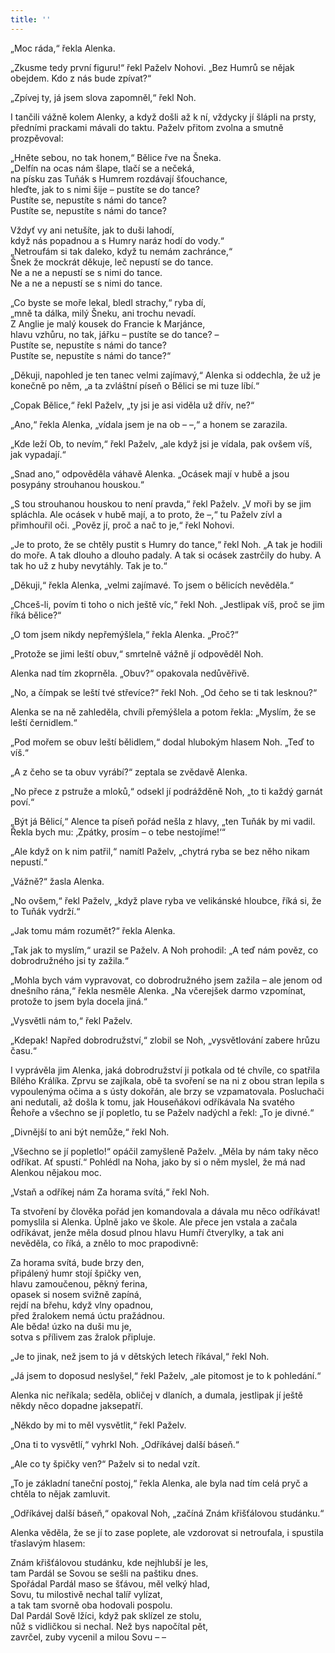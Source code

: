 ```yaml
---
title: ''
---
```


„Moc ráda,“ řekla Alenka.

„Zkusme tedy první figuru!“ řekl Paželv Nohovi. „Bez Humrů se nějak obejdem. Kdo z nás bude zpívat?“

„Zpívej ty, já jsem slova zapomněl,“ řekl Noh.

I tančili vážně kolem Alenky, a když došli až k ní, vždycky jí šlápli na prsty, předními prackami mávali do taktu. Paželv přitom zvolna a smutně prozpěvoval:

„Hněte sebou, no tak honem,“ Bělice řve na Šneka.  
„Delfín na ocas nám šlape, tlačí se a nečeká,  
na písku zas Tuňák s Humrem rozdávají šťouchance,  
hleďte, jak to s nimi šije – pustíte se do tance?  
Pustíte se, nepustíte s námi do tance?  
Pustíte se, nepustíte s námi do tance?

Vždyť vy ani netušíte, jak to duši lahodí,  
když nás popadnou a s Humry naráz hodí do vody.“  
„Netroufám si tak daleko, když tu nemám zachránce,“  
Šnek že mockrát děkuje, leč nepustí se do tance.  
Ne a ne a nepustí se s nimi do tance.  
Ne a ne a nepustí se s nimi do tance.

„Co byste se moře lekal, bledl strachy,“ ryba dí,  
„mně ta dálka, milý Šneku, ani trochu nevadí.  
Z Anglie je malý kousek do Francie k Marjánce,  
hlavu vzhůru, no tak, jářku – pustíte se do tance? –  
Pustíte se, nepustíte s námi do tance?  
Pustíte se, nepustíte s námi do tance?“

„Děkuji, napohled je ten tanec velmi zajímavý,“ Alenka si oddechla, že už je konečně po něm, „a ta zvláštní píseň o Bělici se mi tuze líbí.“

„Copak Bělice,“ řekl Paželv, „ty jsi je asi viděla už dřív, ne?“

„Ano,“ řekla Alenka, „vídala jsem je na ob – –,“ a honem se zarazila.

„Kde leží Ob, to nevím,“ řekl Paželv, „ale když jsi je vídala, pak ovšem víš, jak vypadají.“

„Snad ano,“ odpověděla váhavě Alenka. „Ocásek mají v hubě a jsou posypány strouhanou houskou.“

„S tou strouhanou houskou to není pravda,“ řekl Paželv. „V moři by se jim spláchla. Ale ocásek v hubě mají, a to proto, že –,“ tu Paželv zívl a přimhouřil oči. „Pověz jí, proč a nač to je,“ řekl Nohovi.

„Je to proto, že se chtěly pustit s Humry do tance,“ řekl Noh. „A tak je hodili do moře. A tak dlouho a dlouho padaly. A tak si ocásek zastrčily do huby. A tak ho už z huby nevytáhly. Tak je to.“

„Děkuji,“ řekla Alenka, „velmi zajímavé. To jsem o bělicích nevěděla.“

„Chceš-li, povím ti toho o nich ještě víc,“ řekl Noh. „Jestlipak víš, proč se jim říká bělice?“

„O tom jsem nikdy nepřemýšlela,“ řekla Alenka. „Proč?“

„Protože se jimi leští obuv,“ smrtelně vážně jí odpověděl Noh.

Alenka nad tím zkoprněla. „Obuv?“ opakovala nedůvěřivě.

„No, a čímpak se leští tvé střevíce?“ řekl Noh. „Od čeho se ti tak lesknou?“

Alenka se na ně zahleděla, chvíli přemýšlela a potom řekla: „Myslím, že se leští černidlem.“

„Pod mořem se obuv leští bělidlem,“ dodal hlubokým hlasem Noh. „Teď to víš.“

„A z čeho se ta obuv vyrábí?“ zeptala se zvědavě Alenka.

„No přece z pstruže a mloků,“ odsekl jí podrážděně Noh, „to ti každý garnát poví.“

„Být já Bělicí,“ Alence ta píseň pořád nešla z hlavy, „ten Tuňák by mi vadil. Řekla bych mu: ‚Zpátky, prosím – o tebe nestojíme!‘“

„Ale když on k nim patřil,“ namítl Paželv, „chytrá ryba se bez něho nikam nepustí.“

„Vážně?“ žasla Alenka.

„No ovšem,“ řekl Paželv, „když plave ryba ve velikánské hloubce, říká si, že to Tuňák vydrží.“

„Jak tomu mám rozumět?“ řekla Alenka.

„Tak jak to myslím,“ urazil se Paželv. A Noh prohodil: „A teď nám pověz, co dobrodružného jsi ty zažila.“

„Mohla bych vám vypravovat, co dobrodružného jsem zažila – ale jenom od dnešního rána,“ řekla nesměle Alenka. „Na včerejšek darmo vzpomínat, protože to jsem byla docela jiná.“

„Vysvětli nám to,“ řekl Paželv.

„Kdepak! Napřed dobrodružství,“ zlobil se Noh, „vysvětlování zabere hrůzu času.“

I vyprávěla jim Alenka, jaká dobrodružství ji potkala od té chvíle, co spatřila Bílého Králíka. Zprvu se zajíkala, obě ta svoření se na ni z obou stran lepila s vypoulenýma očima a s ústy dokořán, ale brzy se vzpamatovala. Posluchači ani nedutali, až došla k tomu, jak Houseňákovi odříkávala Na svatého Řehoře a všechno se jí popletlo, tu se Paželv nadýchl a řekl: „To je divné.“

„Divnější to ani být nemůže,“ řekl Noh.

„Všechno se jí popletlo!“ opáčil zamyšleně Paželv. „Měla by nám taky něco odříkat. Ať spustí.“ Pohlédl na Noha, jako by si o něm myslel, že má nad Alenkou nějakou moc.

„Vstaň a odříkej nám Za horama svítá,“ řekl Noh.

Ta stvoření by člověka pořád jen komandovala a dávala mu něco odříkávat! pomyslila si Alenka. Úplně jako ve škole. Ale přece jen vstala a začala odříkávat, jenže měla dosud plnou hlavu Humří čtverylky, a tak ani nevěděla, co říká, a znělo to moc prapodivně:

Za horama svítá, bude brzy den,  
připálený humr stojí špičky ven,  
hlavu zamoučenou, pěkný ferina,  
opasek si nosem svižně zapíná,  
rejdí na břehu, když vlny opadnou,  
před žralokem nemá úctu pražádnou.  
Ale běda! úzko na duši mu je,  
sotva s přílivem zas žralok připluje.

„Je to jinak, než jsem to já v dětských letech říkával,“ řekl Noh.

„Já jsem to doposud neslyšel,“ řekl Paželv, „ale pitomost je to k pohledání.“

Alenka nic neříkala; seděla, obličej v dlaních, a dumala, jestlipak jí ještě někdy něco dopadne jaksepatří.

„Někdo by mi to měl vysvětlit,“ řekl Paželv.

„Ona ti to vysvětlí,“ vyhrkl Noh. „Odříkávej další báseň.“

„Ale co ty špičky ven?“ Paželv si to nedal vzít.

„To je základní taneční postoj,“ řekla Alenka, ale byla nad tím celá pryč a chtěla to nějak zamluvit.

„Odříkávej další báseň,“ opakoval Noh, „začíná Znám křišťálovou studánku.“

Alenka věděla, že se jí to zase poplete, ale vzdorovat si netroufala, i spustila třaslavým hlasem:

Znám křišťálovou studánku, kde nejhlubší je les,  
tam Pardál se Sovou se sešli na paštiku dnes.  
Spořádal Pardál maso se šťávou, měl velký hlad,  
Sovu, tu milostivě nechal talíř vylízat,  
a tak tam svorně oba hodovali pospolu.  
Dal Pardál Sově lžíci, když pak sklízel ze stolu,  
nůž s vidličkou si nechal. Než bys napočítal pět,  
zavrčel, zuby vycenil a milou Sovu – –
